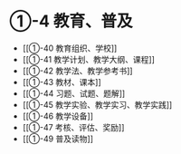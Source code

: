# ①-4 教育、普及

- [[①-40 教育组织、学校]]
- [[①-41 教学计划、教学大纲、课程]]
- [[①-42 教学法、教学参考书]]
- [[①-43 教材、课本]]
- [[①-44 习题、试题、题解]]
- [[①-45 教学实验、教学实习、教学实践]]
- [[①-46 教学设备]]
- [[①-47 考核、评估、奖励]]
- [[①-49 普及读物]]
